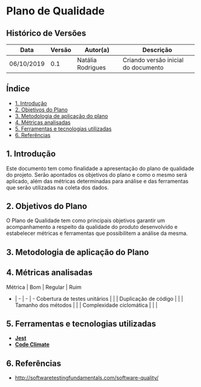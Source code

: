 # Plano de Qualidade

## Histórico de Versões

| Data | Versão | Autor(a) | Descrição |
| - | - | - | - |
| 06/10/2019 | 0.1 | Natália Rodrigues | Criando versão inicial do documento |


## Índice

* [1. Introdução](#_1-Introdução)
* [2. Objetivos do Plano](#_2-Objetivos-do-Plano)
* [3. Metodologia de aplicação do plano](#_3-Metodologia-de-aplicação-do-plano)
* [4. Métricas analisadas](#_4-Métricas-analisadas)
* [5. Ferramentas e tecnologias utilizadas](#_5-Ferramentas-e-tecnologias-utilizadas)
* [6. Referências](#_6-Referências)

## 1. Introdução

Este documento tem como finalidade a apresentação do plano de qualidade do projeto. Serão apontados os objetivos do plano e como o mesmo será aplicado, além das métricas determinadas para análise e das ferramentas que serão utilizadas na coleta dos dados.

## 2. Objetivos do Plano

O Plano de Qualidade tem como principais objetivos garantir um acompanhamento a respeito da qualidade do produto desenvolvido e estabelecer métricas e ferramentas que possibilitem a análise da mesma.

## 3. Metodologia de aplicação do Plano

## 4. Métricas analisadas

Métrica | Bom | Regular | Ruim
- | - | - | -
Cobertura de testes unitários | | |
Duplicação de código | | |
Tamanho dos métodos | | |
Complexidade ciclomática | | |

## 5. Ferramentas e tecnologias utilizadas

* **[Jest]()**
* **[Code Climate]()**

## 6. Referências

* http://softwaretestingfundamentals.com/software-quality/
